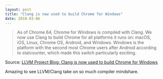 ```yaml
---
layout: post
title: "Clang is now used to build Chrome for Windows"
date: 2018-03-06
---
```


> As of Chrome 64, Chrome for Windows is compiled with Clang. We now use Clang to build Chrome for all platforms it runs on: macOS, iOS, Linux, Chrome OS, Android, and Windows. Windows is the platform with the second most Chrome users after Android according to statcounter, which made this switch particularly exciting.

Source: [LLVM Project Blog: Clang is now used to build Chrome for Windows](http://blog.llvm.org/2018/03/clang-is-now-used-to-build-chrome-for.html)

Amazing to see LLVM/Clang take on so much compiler mindshare.
